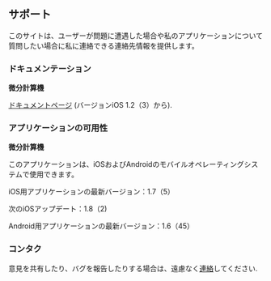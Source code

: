 ## サポート

このサイトは、ユーザーが問題に遭遇した場合や私のアプリケーションについて質問したい場合に私に連絡できる連絡先情報を提供します。

### ドキュメンテーション

**微分計算機**

[ドキュメントページ](https://www.taketechease.com/differentiation/differentiation-calculator-ja.html) (バージョンiOS 1.2（3）から).

### アプリケーションの可用性

**微分計算機**

  このアプリケーションは、iOSおよびAndroidのモバイルオペレーティングシステムで使用できます。

  iOS用アプリケーションの最新バージョン：1.7（5）

  次のiOSアップデート：1.8（2)
  
  Android用アプリケーションの最新バージョン：1.6（45）
   
### コンタク

意見を共有したり、バグを報告したりする場合は、遠慮なく[連絡](mailto:i.d.kosinska@gmail.com)してください.
